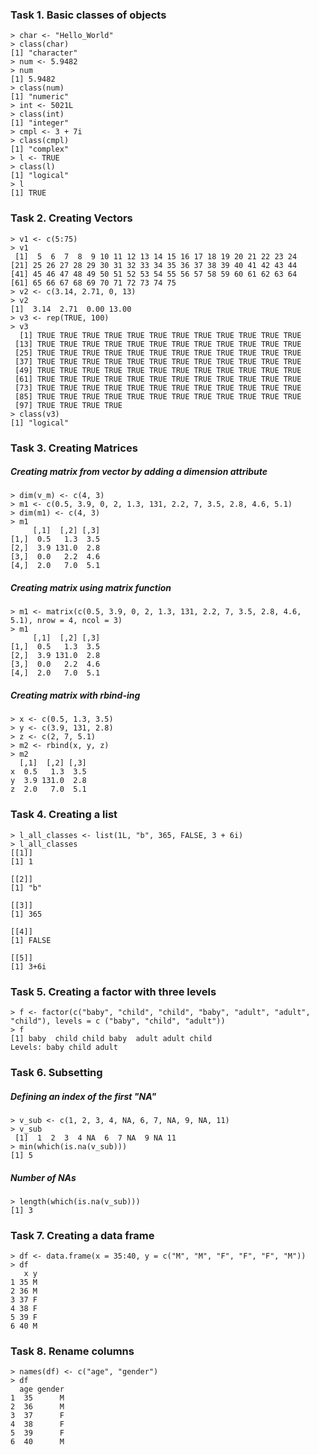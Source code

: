 ### Task 1. Basic classes of objects
```
> char <- "Hello_World"
> class(char)
[1] "character"
> num <- 5.9482
> num
[1] 5.9482
> class(num)
[1] "numeric"
> int <- 5021L
> class(int)
[1] "integer"
> cmpl <- 3 + 7i
> class(cmpl)
[1] "complex"
> l <- TRUE
> class(l)
[1] "logical"
> l
[1] TRUE
```
### Task 2. Creating Vectors
```
> v1 <- c(5:75)
> v1
 [1]  5  6  7  8  9 10 11 12 13 14 15 16 17 18 19 20 21 22 23 24
[21] 25 26 27 28 29 30 31 32 33 34 35 36 37 38 39 40 41 42 43 44
[41] 45 46 47 48 49 50 51 52 53 54 55 56 57 58 59 60 61 62 63 64
[61] 65 66 67 68 69 70 71 72 73 74 75
> v2 <- c(3.14, 2.71, 0, 13)
> v2
[1]  3.14  2.71  0.00 13.00
> v3 <- rep(TRUE, 100)
> v3
  [1] TRUE TRUE TRUE TRUE TRUE TRUE TRUE TRUE TRUE TRUE TRUE TRUE
 [13] TRUE TRUE TRUE TRUE TRUE TRUE TRUE TRUE TRUE TRUE TRUE TRUE
 [25] TRUE TRUE TRUE TRUE TRUE TRUE TRUE TRUE TRUE TRUE TRUE TRUE
 [37] TRUE TRUE TRUE TRUE TRUE TRUE TRUE TRUE TRUE TRUE TRUE TRUE
 [49] TRUE TRUE TRUE TRUE TRUE TRUE TRUE TRUE TRUE TRUE TRUE TRUE
 [61] TRUE TRUE TRUE TRUE TRUE TRUE TRUE TRUE TRUE TRUE TRUE TRUE
 [73] TRUE TRUE TRUE TRUE TRUE TRUE TRUE TRUE TRUE TRUE TRUE TRUE
 [85] TRUE TRUE TRUE TRUE TRUE TRUE TRUE TRUE TRUE TRUE TRUE TRUE
 [97] TRUE TRUE TRUE TRUE
> class(v3)
[1] "logical"
```
### Task 3. Creating Matrices
##### Creating matrix from vector by adding a dimension attribute
```
> dim(v_m) <- c(4, 3)
> m1 <- c(0.5, 3.9, 0, 2, 1.3, 131, 2.2, 7, 3.5, 2.8, 4.6, 5.1)
> dim(m1) <- c(4, 3)
> m1
     [,1]  [,2] [,3]
[1,]  0.5   1.3  3.5
[2,]  3.9 131.0  2.8
[3,]  0.0   2.2  4.6
[4,]  2.0   7.0  5.1
```
##### Creating matrix using **matrix** function
```
> m1 <- matrix(c(0.5, 3.9, 0, 2, 1.3, 131, 2.2, 7, 3.5, 2.8, 4.6, 5.1), nrow = 4, ncol = 3)
> m1
     [,1]  [,2] [,3]
[1,]  0.5   1.3  3.5
[2,]  3.9 131.0  2.8
[3,]  0.0   2.2  4.6
[4,]  2.0   7.0  5.1
```
##### Creating matrix with rbind-ing
```
> x <- c(0.5, 1.3, 3.5)
> y <- c(3.9, 131, 2.8)
> z <- c(2, 7, 5.1)
> m2 <- rbind(x, y, z)
> m2
  [,1]  [,2] [,3]
x  0.5   1.3  3.5
y  3.9 131.0  2.8
z  2.0   7.0  5.1
```
### Task 4. Creating a list
```
> l_all_classes <- list(1L, "b", 365, FALSE, 3 + 6i)
> l_all_classes
[[1]]
[1] 1

[[2]]
[1] "b"

[[3]]
[1] 365

[[4]]
[1] FALSE

[[5]]
[1] 3+6i
```
### Task 5. Creating a factor with three levels
```
> f <- factor(c("baby", "child", "child", "baby", "adult", "adult", "child"), levels = c ("baby", "child", "adult"))
> f
[1] baby  child child baby  adult adult child
Levels: baby child adult
```
### Task 6. Subsetting
##### Defining an index of the first "NA"
```
> v_sub <- c(1, 2, 3, 4, NA, 6, 7, NA, 9, NA, 11)
> v_sub
 [1]  1  2  3  4 NA  6  7 NA  9 NA 11
> min(which(is.na(v_sub)))
[1] 5
```
##### Number of NAs 
```
> length(which(is.na(v_sub)))
[1] 3
```
### Task 7. Creating a data frame
```
> df <- data.frame(x = 35:40, y = c("M", "M", "F", "F", "F", "M"))
> df
   x y
1 35 M
2 36 M
3 37 F
4 38 F
5 39 F
6 40 M
```
### Task 8. Rename columns
```
> names(df) <- c("age", "gender")
> df
  age gender
1  35      M
2  36      M
3  37      F
4  38      F
5  39      F
6  40      M
```


